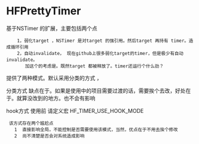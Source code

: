 # HFPrettyTimer
 
 基于NSTimer 的扩展，主要包括两个点
 
        1，弱化target ，NSTimer 是对target 的强引用。然后target 再持有 timer。造成循环引用
        2，自动invalidate， 现在github上很多弱化target的timer，但是极少有自动invalidate。
           加这个的考虑是。既然target 都被释放了。timer还运行个什么劲？
  
   提供了两种模式。默认采用分类的方式 ，
   
   分类方式
      缺点在于。如果是使用中的项目需要过渡的话，需要挨个去改，好处在于。就算没改到的地方。也不会有影响
      
   hook方式   使用前 请定义宏 HF_TIMER_USE_HOOK_MODE
   
     该方式存在两个尴尬点
       1  直接影响全局，不能控制是否需要使用该模式，当然，优点在于不用去挨个修改
       2  尚不清楚是否会对系统造成影响
       
       
   
   
